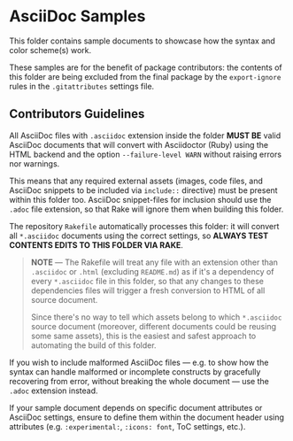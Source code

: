 # AsciiDoc Samples

This folder contains sample documents to showcase how the syntax and color scheme(s) work.

These samples are for the benefit of package contributors: the contents of this folder are being excluded from the final package by the `export-ignore` rules in the `.gitattributes` settings file.

## Contributors Guidelines

All AsciiDoc files with `.asciidoc` extension inside the folder **MUST BE** valid AsciiDoc documents that will convert with Asciidoctor (Ruby) using the HTML backend and the option `--failure-level WARN` without raising errors nor warnings.

This means that any required external assets (images, code files, and AsciiDoc snippets to be included via `include::` directive) must be present within this folder too. AsciiDoc snippet-files for inclusion should use the `.adoc` file extension, so that Rake will ignore them when building this folder.

The repository `Rakefile` automatically processes this folder: it will convert all `*.asciidoc` documents using the correct settings, so **ALWAYS TEST CONTENTS EDITS TO THIS FOLDER VIA RAKE**.

> **NOTE** — The Rakefile will treat any file with an extension other than `.asciidoc` or `.html` (excluding `README.md`) as if it's a dependency of every `*.asciidoc` file in this folder, so that any changes to these dependencies files will trigger a fresh conversion to HTML of all source document.
>
> Since there's no way to tell which assets belong to which `*.asciidoc` source document (moreover, different documents could be reusing some same assets), this is the easiest and safest approach to automating the build of this folder.

If you wish to include malformed AsciiDoc files — e.g. to show how the syntax can handle malformed or incomplete constructs by gracefully recovering from error, without breaking the whole document — use the `.adoc` extension instead.

If your sample document depends on specific document attributes or AsciiDoc settings, ensure to define them within the document header using attributes (e.g. `:experimental:`, `:icons: font`, ToC settings, etc.).
